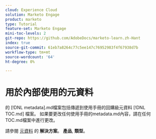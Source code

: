```yaml
---
cloud: Experience Cloud
solution: Marketo Engage
product: marketo
type: Tutorial
feature-set: Marketo Engage
mini-toc-levels: 2
git-repo: https://github.com/AdobeDocs/marketo-learn.zh-Hant
index: true
source-git-commit: 61eb7a8264c77c5ee147c76952983f4f67938d7b
workflow-type: tm+mt
source-wordcount: '64'
ht-degree: 0%

---
```



# 用於內部使用的元資料

的 [!DNL metadata].md檔案包括傳遞到使用手冊的回購級元資料 [!DNL TOC.md] 檔案。 如果要更改任何使用手冊的metadata.md內容，請在任何TOC.md檔案中進行更改。

請參閱 [元資料](https://experienceleague.adobe.com/docs/authoring-guide-exl/using/editing/user-guide-setup/metadata.html?lang=en) 的 **解決方案**。 **產品**, **類型**。
